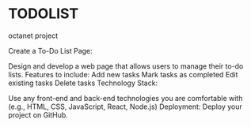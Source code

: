 # TODOLIST
octanet project 

Create a To-Do List Page:

Design and develop a web page that allows users to manage their to-do lists.
Features to include:
Add new tasks
Mark tasks as completed
Edit existing tasks
Delete tasks
Technology Stack:

Use any front-end and back-end technologies you are comfortable with (e.g., HTML, CSS, JavaScript, React, Node.js)
Deployment: Deploy your project on GitHub.
